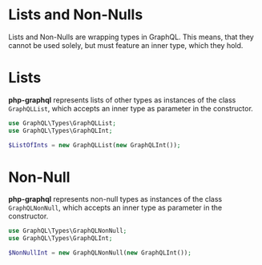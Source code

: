 # Lists and Non-Nulls
Lists and Non-Nulls are wrapping types in GraphQL. This means, that they cannot be used solely, but must feature an inner type, which they hold.


# Lists
**php-graphql** represents lists of other types as instances of the class `GraphQLList`, which accepts an inner type
as parameter in the constructor.

```php
use GraphQL\Types\GraphQLList;
use GraphQL\Types\GraphQLInt;

$ListOfInts = new GraphQLList(new GraphQLInt()); 
```

# Non-Null
**php-graphql** represents non-null types as instances of the class `GraphQLNonNull`, which accepts an inner type
as parameter in the constructor.

```php
use GraphQL\Types\GraphQLNonNull;
use GraphQL\Types\GraphQLInt;

$NonNullInt = new GraphQLNonNull(new GraphQLInt());
``` 